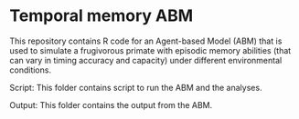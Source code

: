 # Temporal memory ABM

This repository contains R code for an Agent-based Model (ABM) that is used to simulate a frugivorous primate with episodic memory abilities (that can vary in timing accuracy and capacity) under different environmental conditions.

Script: This folder contains script to run the ABM and the analyses.

Output: This folder contains the output from the ABM.

